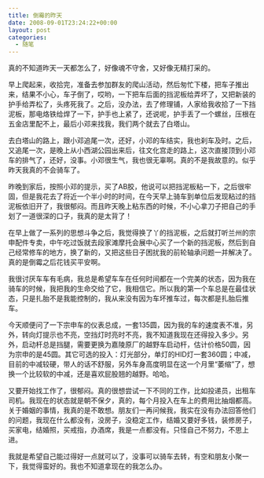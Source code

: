 ```yaml
---
title: 倒霉的昨天
date: 2008-09-01T23:24:22+00:00
layout: post
categories:
  - 随笔
---
```


真的不知道昨天一天都怎么了，好像魂不守舍，又好像无精打采的。

早上爬起来，收拾完，准备去参加群友的爬山活动，然后匆忙下楼，把车子推出来，结果不小心，车子倒了，哎哟，一下把车后面的挡泥板给弄坏了，又把新装的护手给弄松了，头疼死我了。之后，没办法，去了修理铺，人家给我收拾了一下挡泥板，那电烙铁给焊了一下，护手也上紧了，还说呢，护手丢了一个螺丝，压根在五金店里配不上，最后小邓来找我，我们两个就去了白塔山。

去白塔山的路上，跟小邓追尾一次，还好，小邓的车结实，我也刹车及时。之后，又追尾一次，是晚上从小西湖公园出来后，往文化宫走的路上，这次直接顶到小邓车的排气了，还好，没事。小邓很生气，我也很无辜啊。真的不是我故意的。似乎昨天我真的不会骑车了。

昨晚到家后，按照小邓的提示，买了AB胶，他说可以把挡泥板粘一下，之后很牢固，但是我花去了将近一个半小时的时间，在今天早上骑车到单位后发现粘过的挡泥板依旧开了，我很郁闷。而且昨天晚上粘东西的时候，不小心拿刀子把自己的手划了一道很深的口子，我真的是太背了！

在早上做了一系列的思想斗争之后，我觉得换了丫的挡泥板，之后就打听兰州的宗申配件专卖，中午吃过饭就去段家滩摩托会展中心买了一个新的挡泥板，然后到自己经常修车的地方，换了新的，又把这些日子困扰我的前轮轴承问题一并解决了。真的是倒霉之后花钱买平安啊。
<!--more-->
我很讨厌车车有毛病，我总是希望车车在任何时间都在一个完美的状态，因为我在骑车的时候，我把我的生命交给了它，我相信它。所以我的第一个车总是在最佳状态，只是扎胎不是我能控制的，我从来没有因为车坏推车过，每次都是扎胎后推车。

今天顺便问了一下宗申车的仪表总成，一套135圆，因为我的车的速度表不准，另外，转向灯提示也不亮，空挡灯时亮时不亮，我不知道我现在还得投入多少。另外，启动杆总是挡腿，需要更换为嘉陵原厂的越野车启动杆，估计价格50圆，因为宗申的是45圆。其它可选的投入：灯光部分，单灯的HID灯一套360圆；中减，目前的中减较硬，带人的话不舒服，另外车身高度明显在这一个月里“萎缩”了，想换一个比较软的中减，还是喜欢屁股翘的越野。哈哈。

又要开始找工作了，很郁闷。真的很想尝试一下不同的工作，比如投递员，出租车司机。我现在的状态就是朝不保夕，真的，每个月投入在车上的费用比抽烟都高。关于婚姻的事情，我真的是不敢想。朋友们一再问候我，我实在没有办法回答他们的问题，我现在什么都没有，没房子，没稳定工作，结婚又要好多钱，装修房子，买家电，结婚照，买戒指，办酒席，我是一点都没有。只怪自己不努力，不思上进。

我就是希望自己能过得好一点就可以了，没事可以骑车去转，有空和朋友小聚一下，我觉得蛮好的。我也不知道拿现在的我怎么办。